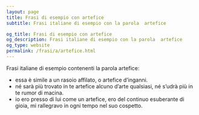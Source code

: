 ```yaml
---
layout: page
title: Frasi di esempio con artefice 
subtitle: Frasi italiane di esempio con la parola  artefice

og_title: Frasi di esempio con artefice 
og_description: Frasi italiane di esempio con la parola  artefice
og_type: website
permalink: /frasi/a/artefice.html
---
```


Frasi italiane di esempio contenenti la parola artefice:


- essa è simile a un rasoio affilato, o artefice d’inganni.
- né sarà più trovato in te artefice alcuno d’arte qualsiasi, né s’udrà più in te rumor di macina.
- io ero presso di lui come un artefice, ero del continuo esuberante di gioia, mi rallegravo in ogni tempo nel suo cospetto.
